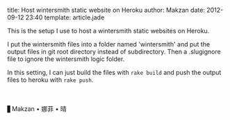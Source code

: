 title: Host wintersmith static website on Heroku
author: Makzan
date: 2012-09-12 23:40
template: article.jade

<script src="https://gist.github.com/3707395.js"> </script>

This is the setup I use to host a wintersmith static websites on Heroku.

I put the wintersmith files into a folder named 'wintersmith' and put the output files in git root directory instead of subdirectory. Then a .slugignore file to ignore the wintersmith logic folder.

In this setting, I can just build the files with `rake build` and push the output files to heroku with `rake push`.

　

▋Makzan • 娜菲 • 晴